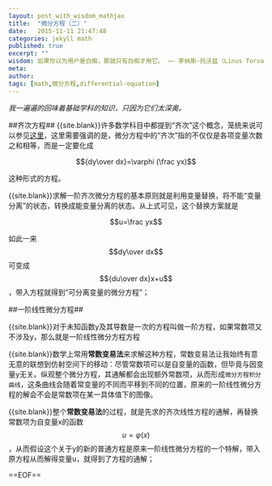 ---layout: post_with_wisdom_mathjaxtitle:  "微分方程（二）"date:   2015-11-11 21:47:48categories: jekyll mathpublished: trueexcerpt: ""wisdom: 如果你以为用户是白痴，那就只有白痴才用它。 —— 李纳斯·托沃兹（Linus Torvalds），LINUX之父meta: author: tags: [math,微分方程,differential-equation]---*我一遍遍的回味着基础学科的知识，只因为它们太深奥。*##齐次方程##{{site.blank}}许多数学科目中都提到“齐次”这个概念，笼统来说可以参见[这里][qicifangchen_baidu]，这里需要强调的是，微分方程中的“齐次”指的不仅仅是各项变量次数之和相等，而是一定要化成$${dy\over dx}=\varphi (\frac yx)$$这种形式的方程。{{site.blank}}求解一阶齐次微分方程的基本原则就是利用变量替换，将不能“变量分离”的状态，转换成能变量分离的状态。从上式可见，这个替换方案就是$$u=\frac yx$$如此一来$$dy\over dx$$可变成$${du\over dx}x+u$$，带入方程就得到“可分离变量的微分方程”；##一阶线性微分方程##{{site.blank}}对于未知函数y及其导数是一次的方程叫做一阶方程，如果常数项又不涉及y，那么就是一阶线性微分方程方程{{site.blank}}数学上常用**常数变易法**来求解这种方程，常数变易法让我始终有意无意的联想到仿射空间下的移动：尽管常数项可以是自变量的函数，但毕竟与因变量y无关。纵观整个微分方程，其通解都会出现额外常数项，从而形成`微分方程积分曲线`，这条曲线会随着常变量的不同而平移到不同的位置，原来的一阶线性微分方程的解会不会是常数项在某一具体值下的图像。{{site.blank}}整个**常数变易法**的过程，就是先求的齐次线性方程的通解，再替换常数项为自变量x的函数$$u=\varphi(x)$$，从而假设这个关于y的新的普通方程是原来一阶线性微分方程的一个特解，带入原方程从而解得变量u，就得到了方程的通解；[qicifangchen_baidu]:http://baike.baidu.com/link?url=XI8RIoMTxQa7NY8MYqHNJhLU7fpd8yDVvS1f8bGWQAQ2cZ1vOmDmq3HuvoxfbvBHfqxLRSTmuu0GbPMdmlz7na==EOF==